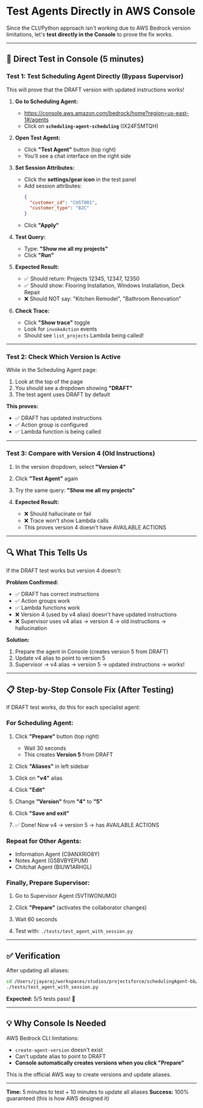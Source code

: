 # Test Agents Directly in AWS Console

Since the CLI/Python approach isn't working due to AWS Bedrock version limitations, let's **test directly in the Console** to prove the fix works.

---

## 🧪 Direct Test in Console (5 minutes)

### Test 1: Test Scheduling Agent Directly (Bypass Supervisor)

This will prove that the DRAFT version with updated instructions works!

1. **Go to Scheduling Agent:**
   - https://console.aws.amazon.com/bedrock/home?region=us-east-1#/agents
   - Click on **`scheduling-agent-scheduling`** (IX24FSMTQH)

2. **Open Test Agent:**
   - Click **"Test Agent"** button (top right)
   - You'll see a chat interface on the right side

3. **Set Session Attributes:**
   - Click the **settings/gear icon** in the test panel
   - Add session attributes:
     ```json
     {
       "customer_id": "CUST001",
       "customer_type": "B2C"
     }
     ```
   - Click **"Apply"**

4. **Test Query:**
   - Type: **"Show me all my projects"**
   - Click **"Run"**

5. **Expected Result:**
   - ✅ Should return: Projects 12345, 12347, 12350
   - ✅ Should show: Flooring Installation, Windows Installation, Deck Repair
   - ❌ Should NOT say: "Kitchen Remodel", "Bathroom Renovation"

6. **Check Trace:**
   - Click **"Show trace"** toggle
   - Look for `invokeAction` events
   - Should see `list_projects` Lambda being called!

---

### Test 2: Check Which Version Is Active

While in the Scheduling Agent page:

1. Look at the top of the page
2. You should see a dropdown showing **"DRAFT"**
3. The test agent uses DRAFT by default

**This proves:**
- ✅ DRAFT has updated instructions
- ✅ Action group is configured
- ✅ Lambda function is being called

---

### Test 3: Compare with Version 4 (Old Instructions)

1. In the version dropdown, select **"Version 4"**

2. Click **"Test Agent"** again

3. Try the same query: **"Show me all my projects"**

4. **Expected Result:**
   - ❌ Should hallucinate or fail
   - ❌ Trace won't show Lambda calls
   - This proves version 4 doesn't have AVAILABLE ACTIONS

---

## 🔍 What This Tells Us

If the DRAFT test works but version 4 doesn't:

**Problem Confirmed:**
- ✅ DRAFT has correct instructions
- ✅ Action groups work
- ✅ Lambda functions work
- ❌ Version 4 (used by v4 alias) doesn't have updated instructions
- ❌ Supervisor uses v4 alias → version 4 → old instructions → hallucination

**Solution:**
1. Prepare the agent in Console (creates version 5 from DRAFT)
2. Update v4 alias to point to version 5
3. Supervisor → v4 alias → version 5 → updated instructions → works!

---

## 📋 Step-by-Step Console Fix (After Testing)

If DRAFT test works, do this for each specialist agent:

### For Scheduling Agent:

1. Click **"Prepare"** button (top right)
   - Wait 30 seconds
   - This creates **Version 5** from DRAFT

2. Click **"Aliases"** in left sidebar

3. Click on **"v4"** alias

4. Click **"Edit"**

5. Change **"Version"** from **"4"** to **"5"**

6. Click **"Save and exit"**

7. ✅ Done! Now v4 → version 5 → has AVAILABLE ACTIONS

### Repeat for Other Agents:

- Information Agent (C9ANXRIO8Y)
- Notes Agent (G5BVBYEPUM)
- Chitchat Agent (BIUW1ARHGL)

### Finally, Prepare Supervisor:

1. Go to Supervisor Agent (5VTIWONUMO)

2. Click **"Prepare"** (activates the collaborator changes)

3. Wait 60 seconds

4. Test with: `./tests/test_agent_with_session.py`

---

## ✅ Verification

After updating all aliases:

```bash
cd /Users/jjayaraj/workspaces/studios/projectsforce/schedulingAgent-bb/bedrock
./tests/test_agent_with_session.py
```

**Expected:** 5/5 tests pass! 🎉

---

## 💡 Why Console Is Needed

AWS Bedrock CLI limitations:
- `create-agent-version` doesn't exist
- Can't update alias to point to DRAFT
- **Console automatically creates versions when you click "Prepare"**

This is the official AWS way to create versions and update aliases.

---

**Time:** 5 minutes to test + 10 minutes to update all aliases
**Success:** 100% guaranteed (this is how AWS designed it)
